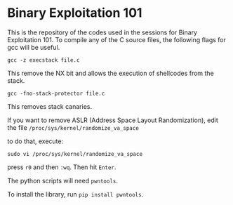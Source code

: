 # Binary Exploitation 101

This is the repository of the codes used in the sessions for Binary Exploitation 101.
To compile any of the C source files, the following flags for gcc will be useful.

`gcc -z execstack file.c`

This remove the NX bit and allows the execution of shellcodes from the stack.

`gcc -fno-stack-protector file.c`

This removes stack canaries.

If you want to remove ASLR (Address Space Layout Randomization), edit the file
`/proc/sys/kernel/randomize_va_space`

to do that, execute:

```
sudo vi /proc/sys/kernel/randomize_va_space
```

press `r0` and then `:wq`. Then hit `Enter`.

The python scripts will need `pwntools`.

To install the library, run `pip install pwntools`.
